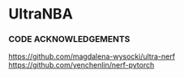 # UltraNBA



### CODE ACKNOWLEDGEMENTS

https://github.com/magdalena-wysocki/ultra-nerf
https://github.com/yenchenlin/nerf-pytorch
